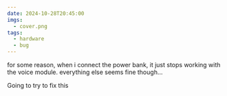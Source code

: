 ```yaml
---
date: 2024-10-28T20:45:00
imgs:
  - cover.png
tags:
  - hardware
  - bug
---
```

for some reason, when i connect the power bank, it just stops working with the voice module. everything else seems fine though...

Going to try to fix this
